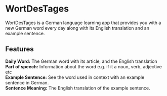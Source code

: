 # WortDesTages

WortDesTages is a German language learning app that provides you with a new German word every day along with its English translation and an example sentence.

## Features

**Daily Word:** The German word with its article, and the English translation <br>
**Part of speech:** Information about the word e.g. if it a noun, verb, adjective etc <br>
**Example Sentence:** See the word used in context with an example sentence in German. <br>
**Sentence Meaning:** The English translation of the example sentence. <br>
